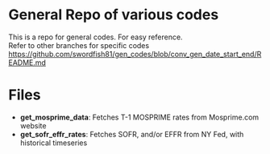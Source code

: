 # General Repo of various codes
This is a repo for general codes. For easy reference.  
Refer to other branches for specific codes  
https://github.com/swordfish81/gen_codes/blob/conv_gen_date_start_end/README.md
# Files
- **get_mosprime_data**: Fetches T-1 MOSPRIME rates from Mosprime.com website
- **get_sofr_effr_rates**: Fetches SOFR, and/or EFFR from NY Fed, with historical timeseries
